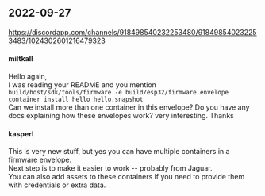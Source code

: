 ## 2022-09-27

https://discordapp.com/channels/918498540232253480/918498540232253483/1024302601216479323  

#### miltkall
Hello again,  
I was reading your README and you mention  
```build/host/sdk/tools/firmware -e build/esp32/firmware.envelope  container install hello hello.snapshot```  
Can we install more than one container in this envelope? Do you have any docs explaining how these envelopes work? very interesting. Thanks  

#### kasperl
This is very new stuff, but yes you can have multiple containers in a firmware envelope.  
Next step is to make it easier to work -- probably from Jaguar.  
You can also add assets to these containers if you need to provide them with credentials or extra data.